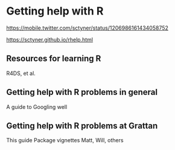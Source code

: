 # Getting help with R 

https://mobile.twitter.com/sctyner/status/1206986161434058752

https://sctyner.github.io/rhelp.html

## Resources for learning R

R4DS, et al.

## Getting help with R problems in general

A guide to Googling well

## Getting help with R problems at Grattan

This guide
Package vignettes
Matt, Will, others
